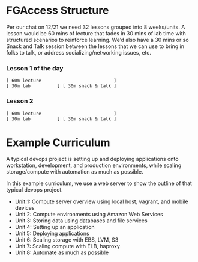 # FGAccess Structure

Per our chat on 12/21 we need 32 lessons grouped into 8 weeks/units. A lesson
would be 60 mins of lecture that fades in 30 mins of lab time with structured
scenarios to reinforce learning.  We’d also have a 30 mins or so Snack and Talk
session between the lessons that we can use to bring in folks to talk, or
address socializing/networking issues, etc. 

### Lesson 1 of the day

    [ 60m lecture                           ]  
    [ 30m lab          ] [ 30m snack & talk ]

### Lesson 2

    [ 60m lecture                           ]  
    [ 30m lab          ] [ 30m snack & talk ]

# Example Curriculum

A typical devops project is setting up and deploying applications onto
workstation, development, and production environments, while scaling
storage/compute with automation as much as possible. 

In this example curriculum, we use a web server to show the outline of
that typical devops project.

* [Unit 1](unit-1.md): Compute server overview using local host, vagrant, and mobile devices
* Unit 2: Compute environments using Amazon Web Services
* Unit 3: Storing data using databases and file services
* Unit 4: Setting up an application
* Unit 5: Deploying applications
* Unit 6: Scaling storage with EBS, LVM, S3
* Unit 7: Scaling compute with ELB, haproxy
* Unit 8: Automate as much as possible
